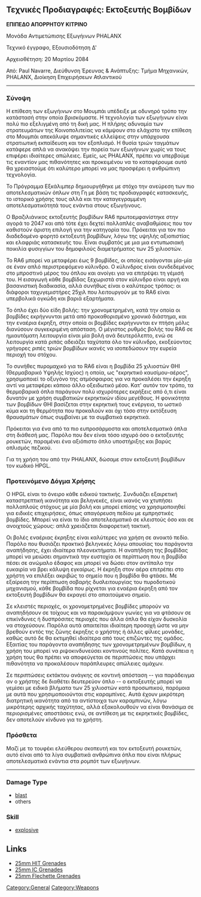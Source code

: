 ## Τεχνικές Προδιαγραφές: Εκτοξευτής Βομβίδων

**ΕΠΙΠΕΔΟ ΑΠΟΡΡΗΤΟΥ ΚΙΤΡΙΝΟ**

Μονάδα Αντιμετώπισης Εξωγήινων PHALANX

Τεχνικό έγγραφο, Εξουσιοδότηση Δ'

Αρχειοθέτηση: 20 Μαρτίου 2084

Από: Paul Navarre, Διεύθυνση Έρευνας & Ανάπτυξης: Τμήμα Μηχανικών,
PHALANX, Διοίκηση Επιχειρήσεων Ατλαντικού

------------------------------------------------------------------------

### Σύνοψη

Η επίθεση των εξωγήινων στο Μουμπάι υπέδειξε με οδυνηρό τρόπο την
κατάστασή στην οποία βρισκόμαστε. Η τεχνολογία των εξωγήινων είναι πολύ
πιο εξελιγμένη από τη δική μας. Η πλήρης αδυναμία των στρατευμάτων της
Κοινοπολιτείας να κάμψουν στο ελάχιστο την επίθεση στο Μουμπάι απεκάλυψε
σημαντικές ελλείψεις στην υπάρχουσα στρατιωτική εκπαίδευση και τον
εξοπλισμό. Η θυσία τριών ταγμάτων κατάφερε απλά να ανακόψει την πορεία
των εξωγήινων χωρίς να τους επιφέρει ιδιαίτερες απώλειες. Εμείς, ως
PHALANX, πρέπει να υπερβούμε τις εναντίον μας πιθανότητες και
προκειμένου να το καταφέρουμε αυτό θα χρειαστούμε ότι καλύτερο μπορεί να
μας προσφέρει η ανθρώπινη τεχνολογία.

Το Πρόγραμμα Εξκάλιμπερ δημιουργήθηκε με στόχο την ανεύρεση των πιο
αποτελεσματικών όπλων στη Γη με βάση τις προδιαγραφές κατασκευής, το
ιστορικό χρήσης τους αλλά και την καταγεγραμμένη αποτελεσματικότητά τους
ενάντια στους εξωγήινους.

Ο Βραζιλιάνικος εκτοξευτής βομβίδων RA6 πρωτοεμφανίστηκε στην αγορά το
2047 και από τότε έχει δεχτεί πολλαπλές αναβαθμίσεις που τον καθιστούν
άριστη επιλογή για την κατηγορία του. Πρόκειται για τον πιο διαδεδομένο
φορητό εκτοξευτή βομβίδων, λόγω της υψηλής αξιοπιστίας και ελαφριάς
κατασκευής του. Είναι συμβατός με μια μια εντυπωσιακή ποικιλία φυσιγγίων
του δημοφιλούς διαμετρήματος των 25 χιλιοστών.

Το RA6 μπορεί να μεταφέρει έως 9 βομβίδες, οι οποίες εισάγονται μία-μία
σε έναν απλό περιστρεφόμενο κύλινδρο. Ο κύλινδρος είναι συνδεδεμένος στο
μπροστινό μέρος του όπλου και ανοίγει για να επιτρέψει τη γέμισή του. Η
εισαγωγή κάθε βομβίδας ξεχωριστά στον κύλινδρο είναι αργή και
βασανιστική διαδικασία, αλλά συνήθως είναι ο καλύτερος τρόπος: οι
διάφοροι ταχυγεμιστήρες 25χιλ που λειτουργούν με το RA6 είναι υπερβολικά
ογκώδη και βαριά εξαρτήματα.

Το όπλο έχει δύο είδη βολής: την χρονομετρημένη, κατά την οποία οι
βομβίδες εκρήγνυνται μετά από προκαθορισμένο χρονικό διάστημα, και την
εναέρια έκρηξη, στην οποία οι βομβίδες εκρήγνυνται εν πτήση μόλις
διανύσουν συγκεκριμένη απόσταση. Ο μέγιστος ρυθμός βολής του RA6 σε
ημιαυτόματη λειτουργία είναι μία βολή ανά δευτερόλεπτο, ενώ σε
λειτουργία κατά ριπάς αδειάζει ταχύτατα όλο τον κύλινδρο, εκοξεύοντας
γρήγορες ριπές τριών βομβίδων ικανές να ισοπεδώσουν την ευρεία περιοχή
του στόχου.

Το συνήθες πυρομαχικό για το RA6 είναι η βομβίδα 25 χιλιοστών ΘΗΙ
(Θερμαβαρικό Υψηλής Ισχύος) η οποία, ως "εκρηκτικό καυσίμου-αέρος",
χρησιμοποιεί το οξυγόνο της ατμόσφαιρας για να προκαλέσει την έκρηξη
αντί να μεταφέρει κάποιο άλλο οξειδωτικό μέσο. Κατ' αυτόν τον τρόπο, τα
θερμοβαρικά όπλα παράγουν πολύ ισχυρότερες εκρήξεις από ό,τι είναι
δυνατόν με χρήση συμβατικών εκρηκτικών ιδίου μεγέθους. Η φονικότητα των
βομβίδων ΘΗΙ βασίζεται στην εκρηκτική τους ενέργεια, το ωστικό κύμα και
τη θερμότητα που προκαλούν και όχι τόσο στην εκτόξευση θραυσμάτων όπως
συμβαίνει με τα συμβατικά εκρηκτικά.

Πρόκειται για ένα από τα πιο ευπροσάρμοστα και αποτελεσματικά όπλα στη
διάθεσή μας. Παρόλο που δεν είναι τόσο ισχυρό όσο ο εκτοξευτής ρουκετών,
παραμένει ένα αξιόπιστο όπλο υποστήριξης και βαρύς οπλισμός πεζικού.

Για τη χρήση του από την PHALANX, δώσαμε στον εκτοξευτή βομβίδων τον
κωδικό HPGL.

### Προτεινόμενο Δόγμα Χρήσης

Ο HPGL είναι το όνειρο κάθε ειδικού τακτικής. Συνδυάζει εξαιρετική
καταστρεπτική ικανότητα και βεληνεκές, είναι ικανός να χτυπήσει
πολλαπλούς στόχους με μία βολή και μπορεί επίσης να χρησιμοποιηθεί για
ειδικές επιχειρήσεις, όπως απαγόρευση πεδίου με εμπρηστικές βομβίδες.
Μπορεί να είναι το ίδιο αποτελεσματικό σε κλειστούς όσο και σε ανοιχτούς
χώρους: απλά χρειάζεται διαφορετική τακτική.

Οι βολές εναέριας έκρηξης είναι καλύτερες για χρήση σε ανοικτό πεδίο.
Παρόλο που θυσιάζει πρακτικό βεληνεκές λόγω απουσίας του παράγοντα
αναπήδησης, έχει ιδιαίτερα πλεονεκτήματα. Η αναπήδηση της βομβίδας
μπορεί να μειώσει σημαντικά την ευστοχία σε περίπτωση που η βομβίδα
πέσει σε ανώμαλο έδαφος και μπορεί να δώσει στον αντίπαλο την ευκαιρία
να βρει κάλυψη εγκαίρως. Η έκρηξη στον αέρα επιτρέπει στο χρήστη να
επιλέξει ακριβώς το σημείο που η βομβίδα θα φτάσει. Με εξαίρεση την
περίπτωση σοβαρής δυσλειτουργίας του πυροδοτικού μηχανισμού, κάθε
βομβίδα που ρίχνεται για εναέρια έκρηξη από τον εκτοξευτή βομβίδων θα
εκραγεί στο απαιτούμενο σημείο.

Σε κλειστές περιοχές, οι χρονομετρημένες βομβίδες μπορούν να αναπηδήσουν
σε τοίχους και να παρακάμψουν γωνίες για να φτάσουν σε επικίνδυνες ή
δυσπρόσιτες περιοχές που άλλα όπλα θα είχαν δυσκολία να στοχεύσουν.
Παρόλα αυτά απαιτείται ιδιαίτερη προσοχή ώστε να μην βρεθούν εντός της
ζώνης έκρηξης ο χρήστης ή άλλες φίλιες μονάδες, καθώς αυτό δε θα
εκτιμηθεί ιδιαίτερα από τους επιζώντες της ομάδος. Εξαιτίας του
παράγοντα αναπήδησης των χρονομετρημένων βομβίδων, η χρήση του μπορεί να
ριψοκινδυνεύσει κοντινούς πολίτες. Κατά συνέπεια η χρήση τους θα πρέπει
να αποφεύγεται σε περιπτώσεις που υπάρχει πιθανότητα να προκαλέσουν
παράπλευρες απώλειες αμάχων.

Σε περιπτώσεις εκτάκτου ανάγκης σε κοντινή απόσταση -- για παράδειγμα αν
ο χρήστης δε διαθέτει δευτερεύον όπλο -- ο εκτοξευτής μπορεί να γεμίσει
με ειδικά βλήματα των 25 χιλιοστών κατά προσωπικού, παρόμοια με αυτά που
χρησιμοποιούνται στις καραμπίνες. Αυτά έχουν μικρότερη διατρητική
ικανότητα από τα αντίστοιχα των καραμπινών, λόγω μικρότερης αρχικής
ταχύτητας, αλλά εξακολουθούν να είναι θανάσιμα σε περιορισμένες
αποστάσεις ενώ, σε αντίθεση με τις εκρηκτικές βομβίδες, δεν αποτελούν
κίνδυνο για το χρήστη.

### Πρόσθετα

Μαζί με το τουφέκι ελεύθερου σκοπευτή και τον εκτοξευτή ρουκετών, αυτό
είναι από τα λίγα συμβατικά ανθρώπινα όπλα που είναι πλήρως
αποτελεσματικά ενάντια στα ρομπότ των εξωγήινων.

------------------------------------------------------------------------

### Damage Type

- [blast](Damage/blast "wikilink")
- others

### Skill

- [explosive](Skills/explosive "wikilink")

## Links

- [25mm HIT Grenades](Equipment/Ammunition/25mm_HIT_Grenades "wikilink")
- [25mm IC Grenades](Equipment/Ammunition/25mm_IC_Grenades "wikilink")
- [25mm Flechette
  Grenades](Equipment/Ammunition/25mm_Flechette_Grenades "wikilink")

[Category:General](Category:General "wikilink")
[Category:Weapons](Category:Weapons "wikilink")